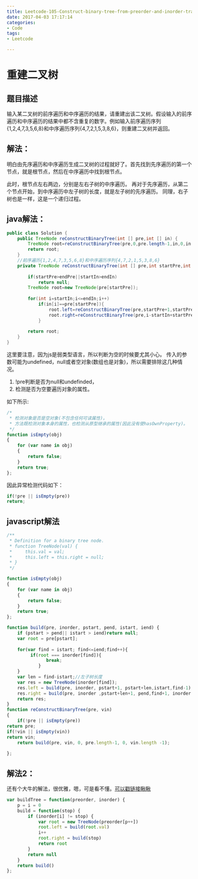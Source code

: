 ```yaml
---
title: Leetcode-105-Construct-binary-tree-from-preorder-and-inorder-traversal
date: 2017-04-03 17:17:14
categories: 
- Code
tags:
- Leetcode

---
```


# 重建二叉树
## 题目描述
输入某二叉树的前序遍历和中序遍历的结果，请重建出该二叉树。假设输入的前序遍历和中序遍历的结果中都不含重复的数字。例如输入前序遍历序列{1,2,4,7,3,5,6,8}和中序遍历序列{4,7,2,1,5,3,8,6}，则重建二叉树并返回。

## 解法：

明白由先序遍历和中序遍历生成二叉树的过程就好了。首先找到先序遍历的第一个节点，就是根节点，然后在中序遍历中找到根节点。

此时，根节点左右两边，分别是左右子树的中序遍历。
再对于先序遍历，从第二个节点开始，到中序遍历中左子树的长度，就是左子树的先序遍历。
同理，右子树也是一样，这是一个递归过程。
## java解法：

```java
public class Solution {
    public TreeNode reConstructBinaryTree(int [] pre,int [] in) {
        TreeNode root=reConstructBinaryTree(pre,0,pre.length-1,in,0,in.length-1);
        return root;
    }
    //前序遍历{1,2,4,7,3,5,6,8}和中序遍历序列{4,7,2,1,5,3,8,6}
    private TreeNode reConstructBinaryTree(int [] pre,int startPre,int endPre,int [] in,int startIn,int endIn) {
         
        if(startPre>endPre||startIn>endIn)
            return null;
        TreeNode root=new TreeNode(pre[startPre]);
         
        for(int i=startIn;i<=endIn;i++)
            if(in[i]==pre[startPre]){
                root.left=reConstructBinaryTree(pre,startPre+1,startPre+i-startIn,in,startIn,i-1);
                root.right=reConstructBinaryTree(pre,i-startIn+startPre+1,endPre,in,i+1,endIn);
            }
                 
        return root;
    }
}

```

这里要注意，因为js是弱类型语言，所以判断为空的时候要尤其小心。
传入的参数可能为undefined，null或者空对象(数组也是对象)，所以需要排除这几种情况。

1. !pre判断是否为null和undefinded，
2. 检测是否为空要遍历对象的属性。

如下所示:
```javascript
/*
 * 检测对象是否是空对象(不包含任何可读属性)。
 * 方法既检测对象本身的属性，也检测从原型继承的属性(因此没有使hasOwnProperty)。
 */
function isEmpty(obj)
{
    for (var name in obj) 
    {
        return false;
    }
    return true;
};
```

因此异常检测代码如下：

```javascript
if(!pre || isEmpty(pre))
return;
```

## javascript解法
```javascript
/**
 * Definition for a binary tree node.
 * function TreeNode(val) {
 *     this.val = val;
 *     this.left = this.right = null;
 * }
 */

function isEmpty(obj)
{
    for (var name in obj) 
    {
        return false;
    }
    return true;
};

function build(pre, inorder, pstart, pend, istart, iend) {
    if (pstart > pend|| istart > iend)return null;
    var root = pre[pstart];
    
    for(var find = istart; find<=iend;find++){
         if(root === inorder[find]){
               break;
            }
    }
    var len = find-istart;//左子树长度
    var res = new TreeNode(inorder[find]);
    res.left = build(pre, inorder, pstart+1, pstart+len,istart,find-1);
    res.right = build(pre, inorder ,pstart+len+1, pend,find+1, inorder.length-1);
    return res;
}
function reConstructBinaryTree(pre, vin)
{
    if(!pre || isEmpty(pre))
return pre;
if(!vin || isEmpty(vin))
return vin;
    return build(pre, vin, 0, pre.length-1, 0, vin.length -1);
    
};

```

## 解法2：
还有个大牛的解法，很优雅，嗯，可是看不懂。[可以戳链接瞅瞅](https://discuss.leetcode.com/topic/16221/simple-o-n-without-map)
```javascript
var buildTree = function(preorder, inorder) {
    p = i = 0
    build = function(stop) {
        if (inorder[i] != stop) {
            var root = new TreeNode(preorder[p++])
            root.left = build(root.val)
            i++
            root.right = build(stop)
            return root
        }
        return null
    }
    return build()
};

```
